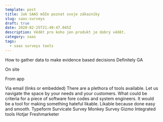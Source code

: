 ```yaml
---
template: post
title: Jak SAAS může poznat svoje zákazníky
slug: saas-surveys
draft: true
date: 2020-02-25T21:49:47.045Z
description: Vědět pro koho jen produkt je dobrý vědět.
category: saas
tags:
  - saas surveys tools
---
```

How to gather data to make evidence based decisions
Definitely GA

On site

From app

Via email (links or embedded)
There are a plethora of tools available. Let us navigate the space by your needs and your customers. What could be criteria for a piece of software fore codes and system engineers. It would be a tool for making something hateful likable. Likable because done easy and smooth.
Typeform
Survicate
Survey Monkey
Survey Gizmo
Integrated tools
Hotjar
Freshmarketer
